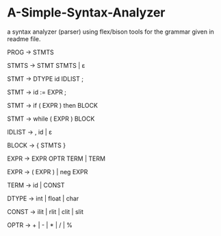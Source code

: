 # A-Simple-Syntax-Analyzer
a syntax analyzer (parser) using flex/bison tools for the grammar given in readme file.


PROG → STMTS

STMTS → STMT STMTS | ɛ

STMT → DTYPE id IDLIST ;

STMT → id := EXPR ;

STMT → if ( EXPR ) then BLOCK

STMT → while ( EXPR ) BLOCK

IDLIST → , id | ɛ

BLOCK → { STMTS }

EXPR → EXPR OPTR TERM | TERM

EXPR → ( EXPR ) | neg EXPR

TERM → id | CONST

DTYPE → int | float | char

CONST → ilit | rlit | clit | slit

OPTR → + | - | * | / | %

